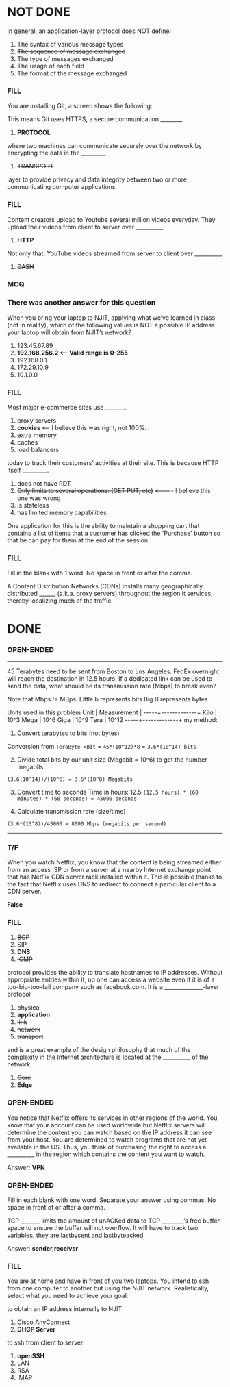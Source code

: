 # NOT DONE
In general, an application-layer protocol does NOT define:

1. The syntax of various message types
2. ~~The sequence of message exchanged~~
3. The type of messages exchanged
4. The usage of each field
5. The format of the message exchanged

### FILL
You are installing Git, a screen shows the following:

This means Git uses HTTPS, a secure communication ________

1. **PROTOCOL**

where two machines can communicate securely over the network by encrypting the data in the _________

1. ~~TRANSPORT~~

layer to provide privacy and data integrity between two or more communicating computer applications.

### FILL
Content creators upload to Youtube several million videos everyday. 
They upload their videos from client to server over __________

1. **HTTP**

Not only that, YouTube videos streamed from server to client over  __________
1. ~~DASH~~

### MCQ
### There was another answer for this question
When you bring your laptop to NJIT, applying what we’ve learned in class (not in reality), 
which of the following values is NOT a possible IP address your laptop will obtain from NJIT’s network?
1. 123.45.67.89
2. **192.168.256.2 <-- Valid range is 0-255**
3. 192.168.0.1
4. 172.29.10.9
5. 10.1.0.0

### FILL
Most major e-commerce sites use _______.

1. proxy servers
2. **cookies** <-- I believe this was right, not 100%.
3. extra memory
4. caches
5. load balancers

today to track their customers’ activities at their site.  This is because HTTP itself  _________.

1. does not have RDT
2. ~~Only limits to several operations: (GET PUT, etc)~~ <---- I believe this one was wrong
3. is stateless
4. has limited memory capabilities

One application for this is the ability to maintain a shopping 
cart that contains a list of items that a customer has clicked the 'Purchase' button so that 
he can pay for them at the end of the session.

### FILL
Fill in the blank with 1 word. No space in front or after the comma.

A Content Distribution Networks (CDNs) installs many geographically 
distributed ______ (a.k.a. proxy servers) throughout the region it services, 
thereby localizing much of the traffic.



# DONE

### OPEN-ENDED
---------------------
45 Terabytes need to be sent from Boston to Los Angeles. FedEx overnight will reach the destination in 12.5 hours. If a dedicated link can be used to send the data, what should be its transmission rate (Mbps) 
to break even?

Note that Mbps != MBps. 
Little b represents bits
Big B represents bytes

Units used in this problem
Unit | Measurement |
-----+-------------+
Kilo | 10^3
Mega | 10^6 
Giga | 10^9 
Tera | 10^12 
-----+-------------+
my method:

1. Convert terabytes to bits (not bytes)

Conversion from ``TeraByte->Bit`` = ``45*(10^12)*8`` = ``3.6*(10^14) bits``

2. Divide total bits by our unit size (Megabit = 10^6) to get the number megabits

``(3.6(10^14))/(10^6) = 3.6*(10^8) Megabits``

3. Convert time to seconds
Time in hours: 12.5
``(12.5 hours) * (60 minutes) * (60 seconds) = 45000 seconds``

4. Calculate transmission rate (size/time)

``(3.6*(10^8))/45000 = 8000 Mbps (megabits per second)``




---------------------

### T/F
When you watch Netflix, you know that the content is being streamed either from an access ISP or 
from a server at a nearby Internet exchange point that has Netflix CDN server rack installed within it. 
This is possible thanks to the fact that Netflix uses DNS to redirect to connect a particular client to a 
CDN server.

**False**

### FILL
1. ~~BGP~~
2. ~~SIP~~
3. **DNS**
4. ~~ICMP~~

protocol provides the ability to translate hostnames to IP addresses. 
Without appropriate entries within it, no one can access a website even if it is of a too-big-too-fail 
company such as facebook.com. 
It is a  ______________-layer protocol

1. ~~physical~~
2. **application**
3. ~~link~~
4. ~~network~~
5. ~~transport~~

and is a great example of the design philosophy that much of the complexity in the 
Internet architecture is located at the  __________ of the network.

1. ~~Core~~
2. **Edge**


### OPEN-ENDED
You notice that Netflix offers its services in other regions of the world. 
You know that your account can be used worldwide but Netflix servers will determine the content you can 
watch based on the IP address it can see from your host. You are determined to watch programs that are not 
yet available in the US. Thus, you think of purchasing the right to access 
a __________ in the region which contains the content you want to watch.

Answer: 
**VPN**

### OPEN-ENDED
Fill in each blank with one word. Separate your answer using commas. No space in front of or after a comma.

TCP _______ limits the amount of unACKed data to TCP ________’s 
free buffer space to ensure the buffer will not overflow. It will have to track two variables, 
they are lastbysent and lastbyteacked

Answer: 
**sender,receiver**

### FILL
You are at home and have in front of you two laptops. You intend to ssh from one computer to another but using the NJIT network. 
Realistically, select what you need to achieve your goal:

to obtain an IP address internally to NJIT
1. Cisco AnyConnect
2. **DHCP Server**

to ssh from client to server
1. **openSSH**
2. LAN
3. RSA
4. IMAP